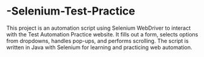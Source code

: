 # -Selenium-Test-Practice
This project is an automation script using Selenium WebDriver to interact with the Test Automation Practice website. It fills out a form, selects options from dropdowns, handles pop-ups, and performs scrolling. The script is written in Java with Selenium for learning and practicing web automation. 
